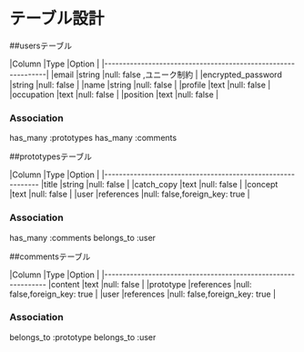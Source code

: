 # テーブル設計

##usersテーブル

|Column              |Type            |Option                  |
|--------------------------------------------------------------|
|email               |string          |null: false ,ユニーク制約 |
|encrypted_password  |string          |null: false             |
|name                |string          |null: false             |
|profile             |text            |null: false             |
|occupation          |text            |null: false             |
|position            |text            |null: false             |
 

### Association
has_many :prototypes
has_many :comments


 ##prototypesテーブル

|Column         |Type       |Option                         |
|------------------------------------------------------------
|title          |string     |null: false                    |
|catch_copy     |text       |null: false                    |
|concept        |text       |null: false                    |
|user           |references |null: false,foreign_key: true  |


### Association
has_many :comments
belongs_to :user


##commentsテーブル

|Column       |Type       |Option                             |
|--------------------------------------------------------------
|content      |text       |null: false                        |
|prototype    |references |null: false,foreign_key: true      |
|user         |references |null: false,foreign_key: true      |


### Association
belongs_to :prototype
belongs_to :user